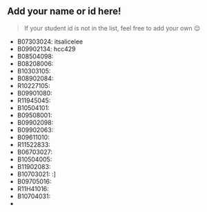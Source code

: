 ## Add your name or id here!
> If your student id is not in the list, feel free to add your own 😌
- B07303024: itsalicelee
- B09902134: hcc429
- B08504098:
- B08208006:
- B10303105:
- B08902084:
- R10227105:
- B09901080:
- R11945045:
- B10504101:
- B09508001:
- B09902098:
- B09902063:
- B09611010:
- R11522833:
- B06703027:
- B10504005:
- B11902083:
- B10703021: :]
- B09705016:
- R11H41016:
- B10704031:
- 
